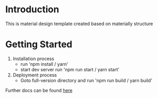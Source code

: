 # Introduction

This is material design template created based on materially structure

# Getting Started

1. Installation process
   - run 'npm install / yarn'
   - start dev server run 'npm run start / yarn start'
2. Deployment process
   - Goto full-version directory and run 'npm run build / yarn build'

Further docs can be found [here](/docs/)
